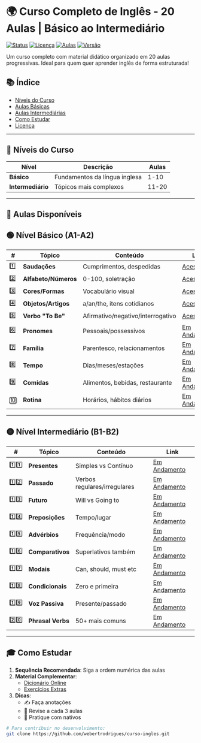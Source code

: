 # 🌍 Curso Completo de Inglês - 20 Aulas | Básico ao Intermediário

[![Status](https://img.shields.io/badge/Status-Em_Desenvolvimento-yellow)](#)
[![Licença](https://img.shields.io/badge/Licença-MIT-blue)](LICENSE)
[![Aulas](https://img.shields.io/badge/Aulas-6%2F20-orange)](#-nível-básico-a1-a2)
[![Versão](https://img.shields.io/badge/Versão-2.0.0-a4f2f4)](#)

Um curso completo com material didático organizado em 20 aulas progressivas. Ideal para quem quer aprender inglês de forma estruturada!

## 📚 Índice
- [Níveis do Curso](#-níveis-do-curso)
- [Aulas Básicas](#-nível-básico-a1-a2)
- [Aulas Intermediárias](#-nível-intermediário-b1-b2)
- [Como Estudar](#-como-estudar)
- [Licença](LICENSE)

---

## 🎯 Níveis do Curso

| Nível        | Descrição                          | Aulas        |
|--------------|-----------------------------------|-------------|
| **Básico**   | Fundamentos da língua inglesa     | 1-10        |
| **Intermediário** | Tópicos mais complexos         | 11-20       |

---

## 📂 Aulas Disponíveis

## 🟢 Nível Básico (A1-A2)

| #  | Tópico | Conteúdo | Link |
|----|--------|----------|------|
| 1️⃣ | **Saudações** | Cumprimentos, despedidas | [Acessar](https://webertrodrigues.github.io/Curso-English/Aula%2001/english_lesson_card.html) |
| 2️⃣ | **Alfabeto/Números** | 0-100, soletração | [Acessar](https://webertrodrigues.github.io/Curso-English/Aula%2002/lesson2_card.html) |
| 3️⃣ | **Cores/Formas** | Vocabulário visual | [Acessar](https://webertrodrigues.github.io/Curso-English/Aula%2003/lesson3_card.html) |
| 4️⃣ | **Objetos/Artigos** | a/an/the, itens cotidianos | [Acessar](https://webertrodrigues.github.io/Curso-English/Aula%2004/lesson4_card.html) |
| 5️⃣ | **Verbo "To Be"** | Afirmativo/negativo/interrogativo | [Acessar](https://webertrodrigues.github.io/Curso-English/Aula%2005/lesson5_card.html) |
| 6️⃣ | **Pronomes** | Pessoais/possessivos | [Em Andamento](#)<!--[Acessar](https://webertrodrigues.github.io/Curso-English/Aula%2006/lesson6_card.html)--> |
| 7️⃣ | **Família** | Parentesco, relacionamentos | [Em Andamento](#)<!--[Acessar](https://webertrodrigues.github.io/Curso-English/Aula%2007/lesson7_card.html)--> |
| 8️⃣ | **Tempo** | Dias/meses/estações | [Em Andamento](#)<!--[Acessar](https://webertrodrigues.github.io/Curso-English/Aula%2008/lesson8_card.html) --> |
| 9️⃣ | **Comidas** | Alimentos, bebidas, restaurante | [Em Andamento](#)<!--[Acessar](https://webertrodrigues.github.io/Curso-English/Aula%2009/lesson9_card.html)--> |
| 🔟 | **Rotina** | Horários, hábitos diários | [Em Andamento](#)<!--[Acessar](https://webertrodrigues.github.io/Curso-English/Aula%2010/lesson10_card.html)--> |

---

## 🟡 Nível Intermediário (B1-B2)

| #  | Tópico | Conteúdo | Link |
|----|--------|----------|------|
| 1️⃣1️⃣ | **Presentes** | Simples vs Contínuo | [Em Andamento](#)<!--[Acessar](https://webertrodrigues.github.io/Curso-English/Aula%2011/lesson11_card.html)--> |
| 1️⃣2️⃣ | **Passado** | Verbos regulares/irregulares | [Em Andamento](#)<!--[Acessar](https://webertrodrigues.github.io/Curso-English/Aula%2012/lesson12_card.html)--> |
| 1️⃣3️⃣ | **Futuro** | Will vs Going to | [Em Andamento](#)<!--[Acessar](#)--> |
| 1️⃣4️⃣ | **Preposições** | Tempo/lugar | [Em Andamento](#)<!--[Acessar](#)--> |
| 1️⃣5️⃣ | **Advérbios** | Frequência/modo | [Em Andamento](#)<!--[Acessar](#)--> |
| 1️⃣6️⃣ | **Comparativos** | Superlativos também | [Em Andamento](#)<!--[Acessar](#)--> |
| 1️⃣7️⃣ | **Modais** | Can, should, must etc | [Em Andamento](#)<!--[Acessar](#)--> |
| 1️⃣8️⃣ | **Condicionais** | Zero e primeira | [Em Andamento](#)<!--[Acessar](#)--> |
| 1️⃣9️⃣ | **Voz Passiva** | Presente/passado | [Em Andamento](#)<!--[Acessar](#)--> |
| 2️⃣0️⃣ | **Phrasal Verbs** | 50+ mais comuns | [Em Andamento](#)<!--[Acessar](#)--> |

---

## 🎓 Como Estudar

1. **Sequência Recomendada**: Siga a ordem numérica das aulas
2. **Material Complementar**:
   - [Dicionário Online](https://dictionary.cambridge.org/)
   - [Exercícios Extras](#)
3. **Dicas**:
   - ✍️ Faça anotações
   - 🔁 Revise a cada 3 aulas
   - 💬 Pratique com nativos

```bash
# Para contribuir no desenvolvimento:
git clone https://github.com/webertrodrigues/curso-ingles.git
